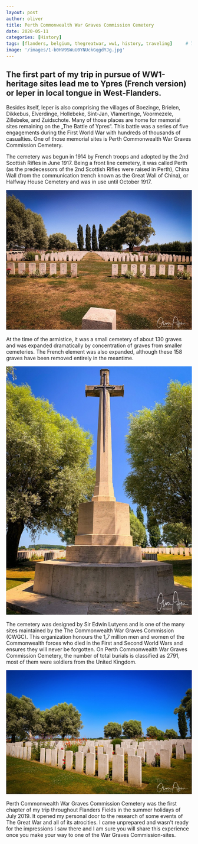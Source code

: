 ```yaml
---
layout: post
author: oliver
title: Perth Commonwealth War Graves Commission Cemetery
date: 2020-05-11
categories: [History]
tags: [flanders, belgium, thegreatwar, ww1, history, traveling]     # TAG names should always be lowercase
image: '/images/1-b0HV9SWuU0YNUckGqgdYJg.jpg'
---
```


## The first part of my trip in pursue of WW1-heritage sites lead me to Ypres (French version) or Ieper in local tongue in West-Flanders.

Besides itself, Ieper is also comprising the villages of Boezinge, Brielen, Dikkebus, Elverdinge, Hollebeke, Sint-Jan, Vlamertinge, Voormezele, Zillebeke, and Zuidschote. Many of those places are home for memorial sites remaining on the „The Battle of Ypres“. This battle was a series of five engagements during the First World War with hundreds of thousands of casualties. One of those memorial sites is Perth Commonwealth War Graves Commission Cemetery.

The cemetery was begun in 1914 by French troops and adopted by the 2nd Scottish Rifles in June 1917. Being a front line cemetery, it was called Perth (as the predecessors of the 2nd Scottish Rifles were raised in Perth), China Wall (from the communication trench known as the Great Wall of China), or Halfway House Cemetery and was in use until October 1917.

![Photo Courtesy of Author](../images/1-9gsHTCprKFvzIWufBKYMXA.jpg)

At the time of the armistice, it was a small cemetery of about 130 graves and was expanded dramatically by concentration of graves from smaller cemeteries. The French element was also expanded, although these 158 graves have been removed entirely in the meantime.

![Photo Courtesy of Author](../images/1-bvfSZCAVMB8EFKpmbapL0Q.jpg)

The cemetery was designed by Sir Edwin Lutyens and is one of the many sites maintained by the The Commonwealth War Graves Commission (CWGC). This organization honours the 1,7 million men and women of the Commonwealth forces who died in the First and Second World Wars and ensures they will never be forgotten. On Perth Commonwealth War Graves Commission Cemetery, the number of total burials is classified as 2791, most of them were soldiers from the United Kingdom.

![Photo Courtesy of Author](../images/1-TYAGJJRzNlj4MoLa2VAKhg.jpg)

Perth Commonwealth War Graves Commission Cemetery was the first chapter of my trip throughout Flanders Fields in the summer holidays of July 2019. It opened my personal door to the research of some events of The Great War and all of its atrocities. I came unprepared and wasn't ready for the impressions I saw there and I am sure you will share this experience once you make your way to one of the War Graves Commission-sites.